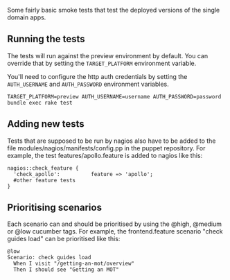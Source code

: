 Some fairly basic smoke tests that test the deployed versions of the single 
domain apps.

## Running the tests

The tests will run against the preview environment by default.  You can 
override that by setting the `TARGET_PLATFORM` environment variable.

You'll need to configure the http auth credentials by setting the 
`AUTH_USERNAME` and `AUTH_PASSWORD` environment variables.

    TARGET_PLATFORM=preview AUTH_USERNAME=username AUTH_PASSWORD=password bundle exec rake test

## Adding new tests

Tests that are supposed to be run by nagios also have to be added to the file 
modules/nagios/manifests/config.pp in the puppet repository. For example, the 
test features/apollo.feature is added to nagios like this:

    nagios::check_feature {
      'check_apollo':          feature => 'apollo';
      #other feature tests
    }

## Prioritising scenarios

Each scenario can and should be prioritised by using the @high, @medium or 
@low cucumber tags. For example, the frontend.feature scenario "check guides 
load" can be prioritised like this:

    @low
    Scenario: check guides load
      When I visit "/getting-an-mot/overview"
      Then I should see "Getting an MOT"

